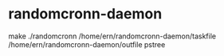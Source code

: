 # randomcronn-daemon
make
./randomcronn /home/ern/randomcronn-daemon/taskfile /home/ern/randomcronn-daemon/outfile
pstree
